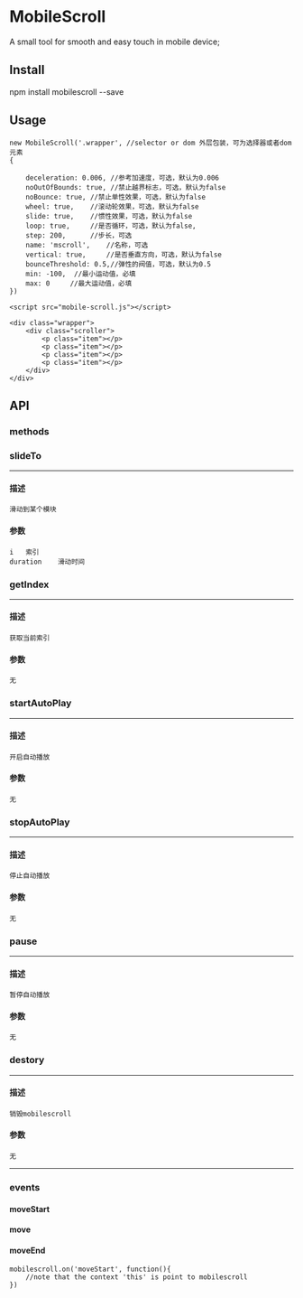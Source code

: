 # MobileScroll
A small tool for smooth and easy touch in mobile device;

## **Install**

npm install mobilescroll --save

## **Usage**

```
new MobileScroll('.wrapper', //selector or dom 外层包装，可为选择器或者dom元素
{
        
    deceleration: 0.006, //参考加速度，可选，默认为0.006
    noOutOfBounds: true, //禁止越界标志，可选，默认为false
    noBounce: true, //禁止单性效果，可选，默认为false
    wheel: true,    //滚动轮效果，可选，默认为false
    slide: true,    //惯性效果，可选，默认为false
    loop: true,     //是否循环，可选，默认为false,
    step: 200,      //步长，可选
    name: 'mscroll',    //名称，可选
    vertical: true,     //是否垂直方向，可选，默认为false
    bounceThreshold: 0.5,//弹性的阀值，可选，默认为0.5
    min: -100,  //最小运动值，必填
    max: 0     //最大运动值，必填
})
```
```
<script src="mobile-scroll.js"></script>

```
```
<div class="wrapper">
    <div class="scroller">
        <p class="item"></p>
        <p class="item"></p>
        <p class="item"></p>
        <p class="item"></p>
    </div>
</div>
```



## **API**

### methods

### slideTo
---
#### 描述
    滑动到某个模块
#### 参数
    i   索引
    duration    滑动时间


### getIndex
---
#### 描述
    获取当前索引
#### 参数
    无

### startAutoPlay
---
#### 描述
    开启自动播放
#### 参数
    无

### stopAutoPlay
---
#### 描述
    停止自动播放
#### 参数
    无
    
### pause
---
#### 描述
    暂停自动播放
#### 参数
    无

    
### destory
---
#### 描述
    销毁mobilescroll
#### 参数
    无

---
### 
### events

#### moveStart
#### move
#### moveEnd

```
mobilescroll.on('moveStart', function(){
    //note that the context 'this' is point to mobilescroll
})
```
